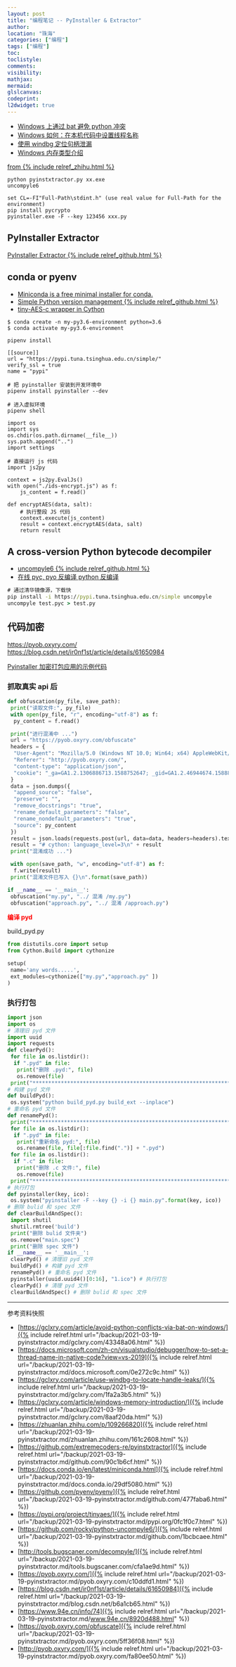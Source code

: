 ```yaml
---
layout: post
title: "编程笔记 -- PyInstaller & Extractor"
author:
location: "珠海"
categories: ["编程"]
tags: ["编程"]
toc:
toclistyle:
comments:
visibility:
mathjax:
mermaid:
glslcanvas:
codeprint:
l2dwidget: true
---
```


* [Windows 上通过 bat 避免 python 冲突](https://gclxry.com/article/avoid-python-conflicts-via-bat-on-windows/)
* [Windows 如何：在本机代码中设置线程名称](https://docs.microsoft.com/zh-cn/visualstudio/debugger/how-to-set-a-thread-name-in-native-code?view=vs-2019)
* [使用 windbg 定位句柄泄漏](https://gclxry.com/article/use-windbg-to-locate-handle-leaks/)
* [Windows 内存类型介绍](https://gclxry.com/article/windows-memory-introduction/)

[from {% include relref_zhihu.html %}](https://zhuanlan.zhihu.com/p/109266820)

```
python pyinstxtractor.py xx.exe
uncompyle6

set CL=-FI"Full-Path\stdint.h" (use real value for Full-Path for the environment)
pip install pycrypto
pyinstaller.exe -F --key 123456 xxx.py
```


## PyInstaller Extractor

[PyInstaller Extractor {% include relref_github.html %}](https://github.com/extremecoders-re/pyinstxtractor)


## conda or pyenv

* [Miniconda is a free minimal installer for conda.](https://docs.conda.io/en/latest/miniconda.html)
* [Simple Python version management {% include relref_github.html %}](https://github.com/pyenv/pyenv)
* [tiny-AES-c wrapper in Cython](https://pypi.org/project/tinyaes/)

```shell
$ conda create -n my-py3.6-environment python=3.6
$ conda activate my-py3.6-environment
```

```
pipenv install

[[source]]
url = "https://pypi.tuna.tsinghua.edu.cn/simple/"
verify_ssl = true
name = "pypi"

# 把 pyinstaller 安装到开发环境中
pipenv install pyinstaller --dev

# 进入虚拟环境
pipenv shell

import os
import sys
os.chdir(os.path.dirname(__file__))
sys.path.append("..")
import settings

# 直接运行 js 代码
import js2py

context = js2py.EvalJs()
with open("./ids-encrypt.js") as f:
    js_content = f.read()

def encryptAES(data, salt):
    # 执行整段 JS 代码
    context.execute(js_content)
    result = context.encryptAES(data, salt)
    return result
```


## A cross-version Python bytecode decompiler

* [uncompyle6 {% include relref_github.html %}](https://github.com/rocky/python-uncompyle6/)
* [在线 pyc, pyo 反编译 python 反编译](http://tools.bugscaner.com/decompyle/)

```bat
# 通过清华镜像源，下载快
pip install -i https://pypi.tuna.tsinghua.edu.cn/simple uncompyle
uncompyle test.pyc > test.py
```


## 代码加密

https://pyob.oxyry.com/
https://blog.csdn.net/ir0nf1st/article/details/61650984

[Pyinstaller 加密打包应用的示例代码](https://www.94e.cn/info/74)


### 抓取真实 api 后

```python
def obfuscation(py_file, save_path):
 print("读取文件:", py_file)
 with open(py_file, "r", encoding="utf-8") as f:
  py_content = f.read()

 print("进行混淆中 ...")
 url = "https://pyob.oxyry.com/obfuscate"
 headers = {
  "User-Agent": "Mozilla/5.0 (Windows NT 10.0; Win64; x64) AppleWebKit/537.36 (KHTML, like Gecko) Chrome/81.0.4044.138 Safari/537.36",
  "Referer": "http://pyob.oxyry.com/",
  "content-type": "application/json",
  "cookie": "_ga=GA1.2.1306886713.1588752647; _gid=GA1.2.46944674.1588899118"
 }
 data = json.dumps({
  "append_source": "false",
  "preserve": "",
  "remove_docstrings": "true",
  "rename_default_parameters": "false",
  "rename_nondefault_parameters": "true",
  "source": py_content
 })
 result = json.loads(requests.post(url, data=data, headers=headers).text)["dest"]
 result = "# cython: language_level=3\n" + result
 print("混淆成功 ...")

 with open(save_path, "w", encoding="utf-8") as f:
  f.write(result)
 print("混淆文件已写入 {}\n".format(save_path))

if __name__ == '__main__':
 obfuscation("my.py", "../ 混淆 /my.py")
 obfuscation("approach.py", "../ 混淆 /approach.py")
 ```

<p><span style="color: #ff0000"><strong>编译 pyd</strong></span></p>
<p>build_pyd.py</p>

```python
from distutils.core import setup
from Cython.Build import cythonize

setup(
 name='any words.....',
 ext_modules=cythonize(["my.py","approach.py" ])
)
```


### 执行打包

```python
import json
import os
# 清理旧 pyd 文件
import uuid
import requests
def clearPyd():
 for file in os.listdir():
  if ".pyd" in file:
   print("删除 .pyd:", file)
   os.remove(file)
 print("***********************************************************************")
# 构建 pyd 文件
def buildPyd():
 os.system("python build_pyd.py build_ext --inplace")
# 重命名 pyd 文件
def renamePyd():
 print("***********************************************************************")
 for file in os.listdir():
  if ".pyd" in file:
   print("重新命名 pyd:", file)
   os.rename(file, file[:file.find(".")] + ".pyd")
 for file in os.listdir():
  if ".c" in file:
   print("删除 .c 文件:", file)
   os.remove(file)
 print("***********************************************************************")
# 执行打包
def pyinstaller(key, ico):
 os.system("pyinstaller -F --key {} -i {} main.py".format(key, ico))
# 删除 bulid 和 spec 文件
def clearBuildAndSpec():
 import shutil
 shutil.rmtree('build')
 print("删除 bulid 文件夹")
 os.remove("main.spec")
 print("删除 spec 文件")
if __name__ == '__main__':
 clearPyd() # 清理旧 pyd 文件
 buildPyd() # 构建 pyd 文件
 renamePyd() # 重命名 pyd 文件
 pyinstaller(uuid.uuid4()[0:16], "1.ico") # 执行打包
 clearPyd() # 清理 pyd 文件
 clearBuildAndSpec() # 删除 bulid 和 spec 文件
```

<hr class='reviewline'/>
<p class='reviewtip'><script type='text/javascript' src='{% include relref.html url="/assets/reviewjs/blogs/2021-03-19-pyinstxtractor.md.js" %}'></script></p>
<font class='ref_snapshot'>参考资料快照</font>

- [https://gclxry.com/article/avoid-python-conflicts-via-bat-on-windows/]({% include relref.html url="/backup/2021-03-19-pyinstxtractor.md/gclxry.com/43348a06.html" %})
- [https://docs.microsoft.com/zh-cn/visualstudio/debugger/how-to-set-a-thread-name-in-native-code?view=vs-2019]({% include relref.html url="/backup/2021-03-19-pyinstxtractor.md/docs.microsoft.com/0e272c9c.html" %})
- [https://gclxry.com/article/use-windbg-to-locate-handle-leaks/]({% include relref.html url="/backup/2021-03-19-pyinstxtractor.md/gclxry.com/1fa2a3b5.html" %})
- [https://gclxry.com/article/windows-memory-introduction/]({% include relref.html url="/backup/2021-03-19-pyinstxtractor.md/gclxry.com/8aaf20da.html" %})
- [https://zhuanlan.zhihu.com/p/109266820]({% include relref.html url="/backup/2021-03-19-pyinstxtractor.md/zhuanlan.zhihu.com/161c2608.html" %})
- [https://github.com/extremecoders-re/pyinstxtractor]({% include relref.html url="/backup/2021-03-19-pyinstxtractor.md/github.com/90c1b6cf.html" %})
- [https://docs.conda.io/en/latest/miniconda.html]({% include relref.html url="/backup/2021-03-19-pyinstxtractor.md/docs.conda.io/29df5080.html" %})
- [https://github.com/pyenv/pyenv]({% include relref.html url="/backup/2021-03-19-pyinstxtractor.md/github.com/477faba6.html" %})
- [https://pypi.org/project/tinyaes/]({% include relref.html url="/backup/2021-03-19-pyinstxtractor.md/pypi.org/0fc1f0c7.html" %})
- [https://github.com/rocky/python-uncompyle6/]({% include relref.html url="/backup/2021-03-19-pyinstxtractor.md/github.com/1bcbcaee.html" %})
- [http://tools.bugscaner.com/decompyle/]({% include relref.html url="/backup/2021-03-19-pyinstxtractor.md/tools.bugscaner.com/cfa1ae9d.html" %})
- [https://pyob.oxyry.com/]({% include relref.html url="/backup/2021-03-19-pyinstxtractor.md/pyob.oxyry.com/c10ddfd1.html" %})
- [https://blog.csdn.net/ir0nf1st/article/details/61650984]({% include relref.html url="/backup/2021-03-19-pyinstxtractor.md/blog.csdn.net/b6a1cb65.html" %})
- [https://www.94e.cn/info/74]({% include relref.html url="/backup/2021-03-19-pyinstxtractor.md/www.94e.cn/8920d488.html" %})
- [https://pyob.oxyry.com/obfuscate]({% include relref.html url="/backup/2021-03-19-pyinstxtractor.md/pyob.oxyry.com/5ff36f08.html" %})
- [http://pyob.oxyry.com/]({% include relref.html url="/backup/2021-03-19-pyinstxtractor.md/pyob.oxyry.com/fa80ee50.html" %})
